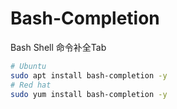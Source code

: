 # Bash-Completion

Bash Shell 命令补全Tab

```Bash
# Ubuntu
sudo apt install bash-completion -y
# Red hat
sudo yum install bash-completion -y
```